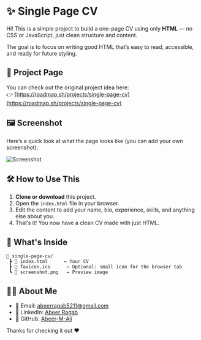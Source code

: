 # ✨ Single Page CV

Hi! This is a simple project to build a one-page CV using only **HTML** — no CSS or JavaScript, just clean structure and content.

The goal is to focus on writing good HTML that’s easy to read, accessible, and ready for future styling.



## 🔗 Project Page

You can check out the original project idea here:  
👉 [https://roadmap.sh/projects/single-page-cv](https://roadmap.sh/projects/single-page-cv)



## 🖼️ Screenshot

Here’s a quick look at what the page looks like (you can add your own screenshot):

![Screenshot](./screenshot.png)



## 🛠️ How to Use This

1. **Clone or download** this project.
2. Open the `index.html` file in your browser.
3. Edit the content to add your name, bio, experience, skills, and anything else about you.
4. That’s it! You now have a clean CV made with just HTML.



## 📂 What's Inside

```
📁 single-page-cv/
 ┣ 📄 index.html      ← Your CV
 ┣ 📄 favicon.ico      ← Optional: small icon for the browser tab
 ┗ 📄 screenshot.png   ← Preview image
```



## 🧑‍💻 About Me

- 📧 Email: abeerragab5211@gmail.com
- 💼 LinkedIn: [Abeer Ragab](https://www.linkedin.com/in/abeer-ragab-b25872260/)
- 🐙 GitHub: [Abeer-M-Ali](https://github.com/Abeer-M-Ali)



Thanks for checking it out ❤️
